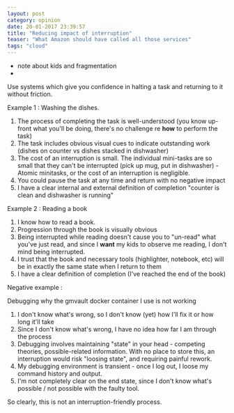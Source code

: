 ```yaml
---
layout: post
category: opinion
date: 20-01-2017 23:39:57
title: "Reducing impact of interruption"
teaser: "What Amazon should have called all those services"
tags: "cloud"
---
```


- note about kids and fragmentation
- 
Use systems which give you confidence in halting a task and returning to it without friction. 

Example 1 : Washing the dishes. 

1. The process of completing the task is well-understood (you know up-front what you'll be doing, there's no challenge re **how** to perform the task)
2. The task includes obvious visual cues to indicate outstanding work (dishes on counter vs dishes stacked in dishwasher)
3. The cost of an interruption is small. The individual mini-tasks are so small that they can't be interrupted (pick up mug, put in dishwasher) - Atomic minitasks, or the cost of an interruption is negligible.
4. You could pause the task at any time and return with no negative impact
5. I have a clear internal and external definition of completion "counter is clean and dishwasher is running"

Example 2 : Reading a book

1. I know how to read a book.
2. Progression through the book is visually obvious
3. Being interrupted while reading doesn't cause you to "un-read" what you've just read, and since I __want__ my kids to observe me reading, I don't mind being interrupted.
4. I trust that the book and necessary tools (highlighter, notebook, etc) will be in exactly the same state when I return to them
5. I have a clear definition of completion (I've reached the end of the book)

 Negative example :  

Debugging why the gmvault docker container I use is not working

1. I don't know what's wrong, so I don't know (yet) how I'll fix it or how long it'll take
2. Since I don't know what's wrong, I have no idea how far I am through the process
3. Debugging involves maintaining "state" in your head - competing theories, possible-related information. With no place to store this, an interruption would risk "loosing state", and requiring painful rework.
4. My debugging environment is transient - once I log out, I loose my command history and output.
5. I'm not completely clear on the end state, since I don't know what's possible / not possible with the faulty tool.

So clearly, this is not an interruption-friendly process.
